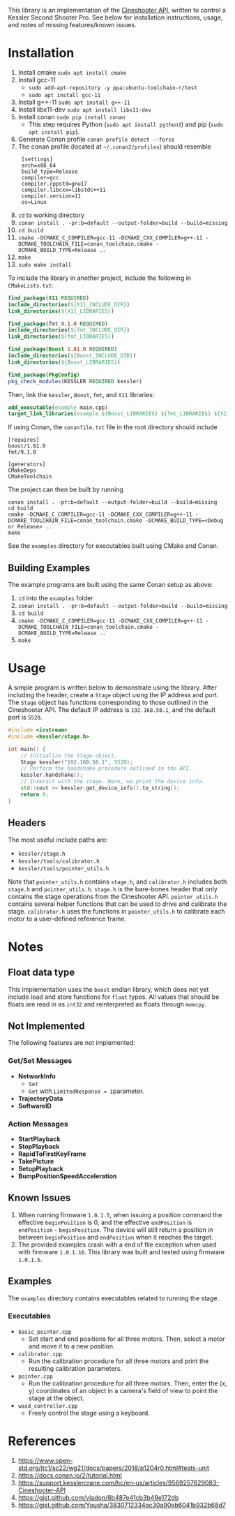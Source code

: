 This library is an implementation of the [Cineshooter API](https://support.kesslercrane.com/hc/en-us/articles/9569257629083-Cineshooter-API), written to control a Kessler Second Shooter Pro. See below for installation instructions, usage, and notes of missing features/known issues.

# Installation
1) Install cmake `sudo apt install cmake`
2) Install gcc-11 
   * `sudo add-apt-repository -y ppa:ubuntu-toolchain-r/test`
   * `sudo apt install gcc-11`
3) Install g++-11 `sudo apt install g++-11`
4) Install libx11-dev `sudo apt install libx11-dev`
5) Install conan `sudo pip install conan`
   * This step requires Python  (`sudo apt install python3`) and pip (`sudo apt install pip`).
6) Generate Conan profile `conan profile detect --force`
7) The conan profile (located at `~/.conan2/profiles`) should resemble 
   ```
    [settings]
    arch=x86_64
    build_type=Release
    compiler=gcc
    compiler.cppstd=gnu17
    compiler.libcxx=libstdc++11
    compiler.version=11
    os=Linux
    ```
8) `cd` to working directory
9) `conan install . -pr:b=default --output-folder=build --build=missing`
10) `cd build`
11) `cmake -DCMAKE_C_COMPILER=gcc-11 -DCMAKE_CXX_COMPILER=g++-11 -DCMAKE_TOOLCHAIN_FILE=conan_toolchain.cmake -DCMAKE_BUILD_TYPE=Release ..`
12) `make`
13) `sudo make install`

To include the library in another project, include the following in `CMakeLists.txt`:
```cmake
find_package(X11 REQUIRED)
include_directories(${X11_INCLUDE_DIR})
link_directories(${X11_LIBRARIES})

find_package(fmt 9.1.0 REQUIRED)
include_directories(${fmt_INCLUDE_DIR})
link_directories(${fmt_LIBRARIES})

find_package(Boost 1.81.0 REQUIRED)
include_directories(${Boost_INCLUDE_DIR})
link_directories(${Boost_LIBRARIES})

find_package(PkgConfig)
pkg_check_modules(KESSLER REQUIRED kessler)
```
Then, link the `kessler`, `Boost`, `fmt`, and `X11` libraries:
```cmake
add_executable(example main.cpp)
target_link_libraries(example ${Boost_LIBRARIES} ${fmt_LIBRARIES} ${X11_LIBRARIES} ${KESSLER_LIBRARIES})
```
If using Conan, the `conanfile.txt` file in the root directory should include
```
[requires]
boost/1.81.0
fmt/9.1.0

[generators]
CMakeDeps
CMakeToolchain
```
The project can then be built by running
```
conan install . -pr:b=default --output-folder=build --build=missing
cd build
cmake -DCMAKE_C_COMPILER=gcc-11 -DCMAKE_CXX_COMPILER=g++-11 -DCMAKE_TOOLCHAIN_FILE=conan_toolchain.cmake -DCMAKE_BUILD_TYPE=<Debug or Release> ..
make
```
See the `examples` directory for executables built using CMake and Conan.

## Building Examples 
The example programs are built using the same Conan setup as above:
1) `cd` into the `examples` folder
2) `conan install . -pr:b=default --output-folder=build --build=missing`
3) `cd build`
4) `cmake -DCMAKE_C_COMPILER=gcc-11 -DCMAKE_CXX_COMPILER=g++-11 -DCMAKE_TOOLCHAIN_FILE=conan_toolchain.cmake -DCMAKE_BUILD_TYPE=Release ..`
5) `make`

# Usage
A simple program is written below to demonstrate using the library. After including the header, create a `Stage` object using the IP address and port. The `Stage` object has functions corresponding to those outlined in the Cineshooter API. The default IP address is `192.168.50.1`, and the default port is `5520`.
```c++
#include <iostream>
#include <kessler/stage.h>

int main() {
    // Initialize the Stage object.
    Stage kessler("192.168.50.1", 5520);
    // Perform the handshake procedure outlined in the API.
    kessler.handshake();
    // Interact with the stage. Here, we print the device info.
    std::cout << kessler.get_device_info().to_string();
    return 0;
}
```
## Headers
The most useful include paths are:
* `kessler/stage.h`
* `kessler/tools/calibrator.h`
* `kessler/tools/pointer_utils.h`

Note that `pointer_utils.h` contains `stage.h`, and `calibrator.h` includes both `stage.h` and `pointer_utils.h`. `stage.h` is the bare-bones header that only contains the stage operations from the Cineshooter API. `pointer_utils.h` contains several helper functions that can be used to drive and calibrate the stage. `calibrator.h` uses the functions in `pointer_utils.h` to calibrate each motor to a user-defined reference frame.

# Notes

## Float data type
This implementation uses the `boost` endian library, which does not yet include load and store functions for `float` types. All values that should be floats are read in as `int32` and reinterpreted as floats through `memcpy`.

## Not Implemented
The following features are not implemented:

### Get/Set Messages
* **NetworkInfo**
  * `Set`
  * `Get` with `LimitedResponse = 1`parameter.
* **TrajectoryData**
* **SoftwareID**

### Action Messages
* **StartPlayback**
* **StopPlayback**
* **RapidToFirstKeyFrame**
* **TakePicture**
* **SetupPlayback**
* **BumpPositionSpeedAcceleration**

## Known Issues
1) When running firmware `1.0.1.5`, when issuing a position command the effective `beginPosition` is 0, and the effective `endPosition` is `endPosition` - `beginPosition`. The device will still return a position in between `beginPosition` and `endPosition` when it reaches the target.
2) The provided examples crash with a end of file exception when used with firmware `1.0.1.16`. This library was built and tested using firmware `1.0.1.5`.

## Examples
The `examples` directory contains executables related to running the stage.
### Executables
* `basic_pointer.cpp`
  * Set start and end positions for all three motors. Then, select a motor and move it to a new position.
* `calibrator.cpp`
  * Run the calibration procedure for all three motors and print the resulting calibration parameters.
* `pointer.cpp`
  * Run the calibration procedure for all three motors. Then, enter the (x, y) coordinates of an object in a camera's field of view to point the stage at the object.
* `wasd_controller.cpp`
  * Freely control the stage using a keyboard.

# References
1) https://www.open-std.org/jtc1/sc22/wg21/docs/papers/2018/p1204r0.html#tests-unit
2) https://docs.conan.io/2/tutorial.html
3) https://support.kesslercrane.com/hc/en-us/articles/9569257629083-Cineshooter-API
4) https://gist.github.com/vladon/8b487e41cb3b49e172db
5) https://gist.github.com/Yousha/3830712334ac30a90eb6041b932b68d7